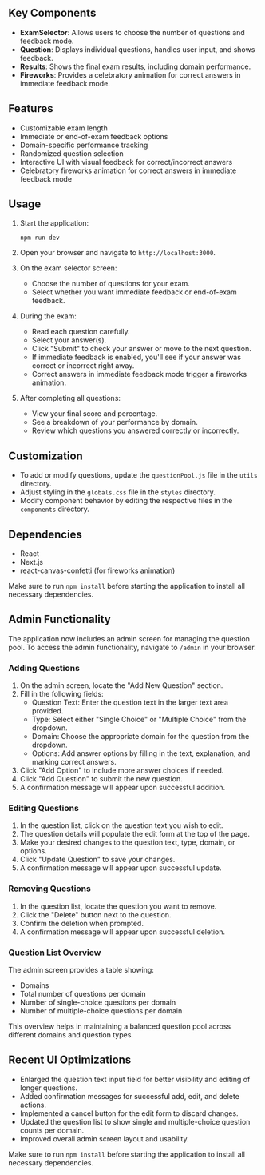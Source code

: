 ## Key Components

- **ExamSelector**: Allows users to choose the number of questions and feedback mode.
- **Question**: Displays individual questions, handles user input, and shows feedback.
- **Results**: Shows the final exam results, including domain performance.
- **Fireworks**: Provides a celebratory animation for correct answers in immediate feedback mode.

## Features

- Customizable exam length
- Immediate or end-of-exam feedback options
- Domain-specific performance tracking
- Randomized question selection
- Interactive UI with visual feedback for correct/incorrect answers
- Celebratory fireworks animation for correct answers in immediate feedback mode

## Usage

1. Start the application:
   ```
   npm run dev
   ```

2. Open your browser and navigate to `http://localhost:3000`.

3. On the exam selector screen:
   - Choose the number of questions for your exam.
   - Select whether you want immediate feedback or end-of-exam feedback.

4. During the exam:
   - Read each question carefully.
   - Select your answer(s).
   - Click "Submit" to check your answer or move to the next question.
   - If immediate feedback is enabled, you'll see if your answer was correct or incorrect right away.
   - Correct answers in immediate feedback mode trigger a fireworks animation.

5. After completing all questions:
   - View your final score and percentage.
   - See a breakdown of your performance by domain.
   - Review which questions you answered correctly or incorrectly.

## Customization

- To add or modify questions, update the `questionPool.js` file in the `utils` directory.
- Adjust styling in the `globals.css` file in the `styles` directory.
- Modify component behavior by editing the respective files in the `components` directory.

## Dependencies

- React
- Next.js
- react-canvas-confetti (for fireworks animation)

Make sure to run `npm install` before starting the application to install all necessary dependencies.

## Admin Functionality

The application now includes an admin screen for managing the question pool. To access the admin functionality, navigate to `/admin` in your browser.

### Adding Questions

1. On the admin screen, locate the "Add New Question" section.
2. Fill in the following fields:
   - Question Text: Enter the question text in the larger text area provided.
   - Type: Select either "Single Choice" or "Multiple Choice" from the dropdown.
   - Domain: Choose the appropriate domain for the question from the dropdown.
   - Options: Add answer options by filling in the text, explanation, and marking correct answers.
3. Click "Add Option" to include more answer choices if needed.
4. Click "Add Question" to submit the new question.
5. A confirmation message will appear upon successful addition.

### Editing Questions

1. In the question list, click on the question text you wish to edit.
2. The question details will populate the edit form at the top of the page.
3. Make your desired changes to the question text, type, domain, or options.
4. Click "Update Question" to save your changes.
5. A confirmation message will appear upon successful update.

### Removing Questions

1. In the question list, locate the question you want to remove.
2. Click the "Delete" button next to the question.
3. Confirm the deletion when prompted.
4. A confirmation message will appear upon successful deletion.

### Question List Overview

The admin screen provides a table showing:
- Domains
- Total number of questions per domain
- Number of single-choice questions per domain
- Number of multiple-choice questions per domain

This overview helps in maintaining a balanced question pool across different domains and question types.

## Recent UI Optimizations

- Enlarged the question text input field for better visibility and editing of longer questions.
- Added confirmation messages for successful add, edit, and delete actions.
- Implemented a cancel button for the edit form to discard changes.
- Updated the question list to show single and multiple-choice question counts per domain.
- Improved overall admin screen layout and usability.

Make sure to run `npm install` before starting the application to install all necessary dependencies.
